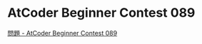 AtCoder Beginner Contest 089
===

[問題 - AtCoder Beginner Contest 089](https://atcoder.jp/contests/abc089/tasks)
